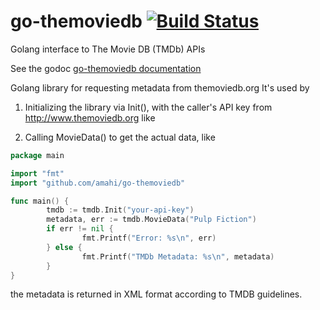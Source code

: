 go-themoviedb [![Build Status](https://travis-ci.org/amahi/go-themoviedb.png?branch=master)](https://travis-ci.org/amahi/go-themoviedb)
=============

Golang interface to The Movie DB (TMDb) APIs

See the godoc [go-themoviedb documentation](http://godoc.org/github.com/amahi/go-themoviedb)


Golang library for requesting metadata from themoviedb.org It's used by

1) Initializing the library via Init(), with the caller's API key from http://www.themoviedb.org like

2) Calling MovieData() to get the actual data, like

```go
package main

import "fmt"
import "github.com/amahi/go-themoviedb"

func main() {
        tmdb := tmdb.Init("your-api-key")
        metadata, err := tmdb.MovieData("Pulp Fiction")
        if err != nil {
                fmt.Printf("Error: %s\n", err)
        } else {
                fmt.Printf("TMDb Metadata: %s\n", metadata)
        }
}
```


the metadata is returned in XML format according to TMDB guidelines.
